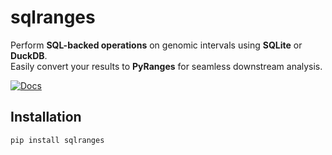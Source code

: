 # sqlranges

Perform **SQL-backed operations** on genomic intervals using **SQLite** or **DuckDB**.  
Easily convert your results to **PyRanges** for seamless downstream analysis.

[![Docs](https://img.shields.io/badge/docs-latest-brightgreen.svg)](https://sqlranges.readthedocs.io/en/latest/)

## Installation

```bash
pip install sqlranges